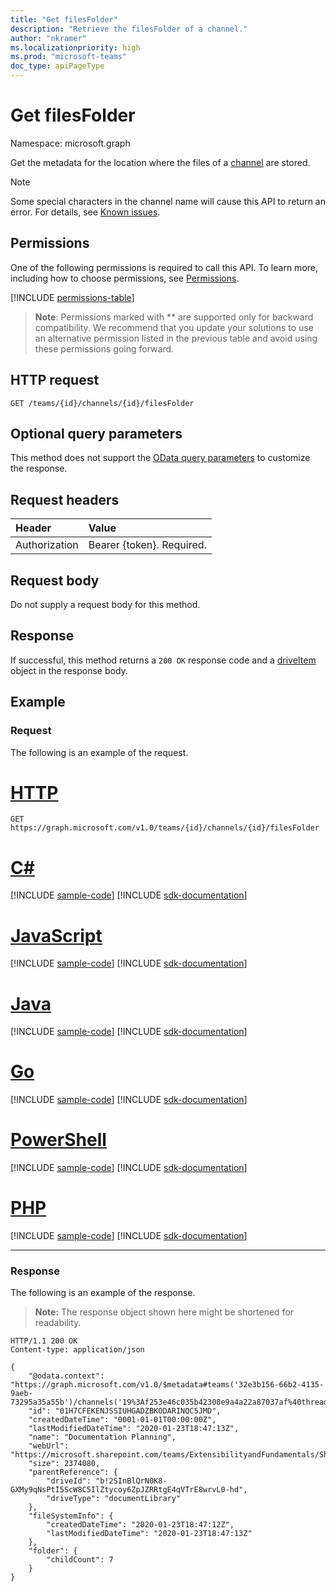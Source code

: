 ```yaml
---
title: "Get filesFolder"
description: "Retrieve the filesFolder of a channel."
author: "nkramer"
ms.localizationpriority: high
ms.prod: "microsoft-teams"
doc_type: apiPageType
---
```


# Get filesFolder

Namespace: microsoft.graph

Get the metadata for the location where the files of a [channel](../resources/channel.md) are stored. 

> [!NOTE]
> Some special characters in the channel name will cause this API to return an error. For details, see [Known issues](/graph/known-issues#create-channel).

## Permissions
One of the following permissions is required to call this API. To learn more, including how to choose permissions, see [Permissions](/graph/permissions-reference).

<!-- { "blockType": "permissions", "name": "channel_get_filesfolder" } -->
[!INCLUDE [permissions-table](../includes/permissions/channel-get-filesfolder-permissions.md)]

> **Note**: Permissions marked with ** are supported only for backward compatibility. We recommend that you update your solutions to use an alternative permission listed in the previous table and avoid using these permissions going forward.

## HTTP request
<!-- { "blockType": "ignored" } -->
```http
GET /teams/{id}/channels/{id}/filesFolder
```

## Optional query parameters

This method does not support the [OData query parameters](/graph/query-parameters) to customize the response.

## Request headers
| Header       | Value |
|:---------------|:--------|
| Authorization  | Bearer {token}. Required.  |

## Request body
Do not supply a request body for this method.

## Response

If successful, this method returns a `200 OK` response code and a [driveItem](../resources/driveitem.md) object in the response body.

## Example
### Request

The following is an example of the request.

# [HTTP](#tab/http)
<!-- {
  "blockType": "request",
  "name": "get_filesFolder"
}-->
```msgraph-interactive
GET https://graph.microsoft.com/v1.0/teams/{id}/channels/{id}/filesFolder
```

# [C#](#tab/csharp)
[!INCLUDE [sample-code](../includes/snippets/csharp/get-filesfolder-csharp-snippets.md)]
[!INCLUDE [sdk-documentation](../includes/snippets/snippets-sdk-documentation-link.md)]

# [JavaScript](#tab/javascript)
[!INCLUDE [sample-code](../includes/snippets/javascript/get-filesfolder-javascript-snippets.md)]
[!INCLUDE [sdk-documentation](../includes/snippets/snippets-sdk-documentation-link.md)]

# [Java](#tab/java)
[!INCLUDE [sample-code](../includes/snippets/java/get-filesfolder-java-snippets.md)]
[!INCLUDE [sdk-documentation](../includes/snippets/snippets-sdk-documentation-link.md)]

# [Go](#tab/go)
[!INCLUDE [sample-code](../includes/snippets/go/get-filesfolder-go-snippets.md)]
[!INCLUDE [sdk-documentation](../includes/snippets/snippets-sdk-documentation-link.md)]

# [PowerShell](#tab/powershell)
[!INCLUDE [sample-code](../includes/snippets/powershell/get-filesfolder-powershell-snippets.md)]
[!INCLUDE [sdk-documentation](../includes/snippets/snippets-sdk-documentation-link.md)]

# [PHP](#tab/php)
[!INCLUDE [sample-code](../includes/snippets/php/get-filesfolder-php-snippets.md)]
[!INCLUDE [sdk-documentation](../includes/snippets/snippets-sdk-documentation-link.md)]

---

### Response

The following is an example of the response. 

>**Note:** The response object shown here might be shortened for readability.
<!-- {
  "blockType": "response",
  "truncated": true,
  "@odata.type": "microsoft.graph.team"
} -->
```http
HTTP/1.1 200 OK
Content-type: application/json

{
    "@odata.context": "https://graph.microsoft.com/v1.0/$metadata#teams('32e3b156-66b2-4135-9aeb-73295a35a55b')/channels('19%3Af253e46c035b42308e9a4a22a87037af%40thread.skype')/filesFolder/$entity",
    "id": "01H7CFEKENJSSIUHGADZBKODARINQC5JMD",
    "createdDateTime": "0001-01-01T00:00:00Z",
    "lastModifiedDateTime": "2020-01-23T18:47:13Z",
    "name": "Documentation Planning",
    "webUrl": "https://microsoft.sharepoint.com/teams/ExtensibilityandFundamentals/Shared%20Documents/Documentation%20Planning",
    "size": 2374080,
    "parentReference": {
        "driveId": "b!2SInBlQrN0K8-GXMy9qNsPtI5ScW8C5IlZtycoy6ZpJZRRtgE4qVTrE8wrvL0-hd",
        "driveType": "documentLibrary"
    },
    "fileSystemInfo": {
        "createdDateTime": "2020-01-23T18:47:12Z",
        "lastModifiedDateTime": "2020-01-23T18:47:13Z"
    },
    "folder": {
        "childCount": 7
    }
}
```

<!-- uuid: 8fcb5dbc-d5aa-4681-8e31-b001d5168d79
2015-10-25 14:57:30 UTC -->
<!-- {
  "type": "#page.annotation",
  "description": "Get filesFolder",
  "keywords": "",
  "section": "documentation",
  "tocPath": "",
  "suppressions": [
  ]
}-->

